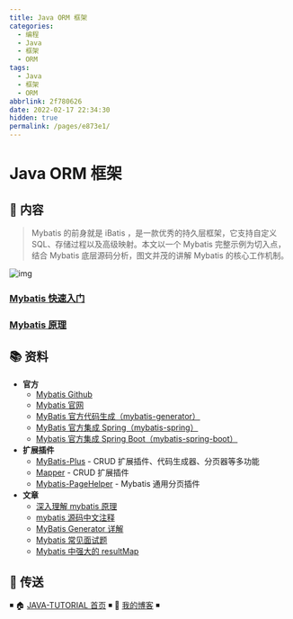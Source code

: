 ```yaml
---
title: Java ORM 框架
categories: 
  - 编程
  - Java
  - 框架
  - ORM
tags: 
  - Java
  - 框架
  - ORM
abbrlink: 2f780626
date: 2022-02-17 22:34:30
hidden: true
permalink: /pages/e873e1/
---
```


# Java ORM 框架

## 📖 内容

> Mybatis 的前身就是 iBatis ，是一款优秀的持久层框架，它支持自定义 SQL、存储过程以及高级映射。本文以一个 Mybatis 完整示例为切入点，结合 Mybatis 底层源码分析，图文并茂的讲解 Mybatis 的核心工作机制。

![img](https://raw.githubusercontent.com/dunwu/images/dev/snap/20210522101005.png)

### [Mybatis 快速入门](01.Mybatis快速入门.md)

### [Mybatis 原理](02.Mybatis原理.md)

## 📚 资料

- **官方**
  - [Mybatis Github](https://github.com/mybatis/mybatis-3)
  - [Mybatis 官网](http://www.mybatis.org/mybatis-3/)
  - [MyBatis 官方代码生成（mybatis-generator）](https://github.com/mybatis/generator)
  - [MyBatis 官方集成 Spring（mybatis-spring）](https://github.com/mybatis/spring)
  - [Mybatis 官方集成 Spring Boot（mybatis-spring-boot）](https://github.com/mybatis/spring-boot-starter)
- **扩展插件**
  - [MyBatis-Plus](https://github.com/baomidou/mybatis-plus) - CRUD 扩展插件、代码生成器、分页器等多功能
  - [Mapper](https://github.com/abel533/Mapper) - CRUD 扩展插件
  - [Mybatis-PageHelper](https://github.com/pagehelper/Mybatis-PageHelper) - Mybatis 通用分页插件
- **文章**
  - [深入理解 mybatis 原理](https://blog.csdn.net/luanlouis/article/details/40422941)
  - [mybatis 源码中文注释](https://github.com/tuguangquan/mybatis)
  - [MyBatis Generator 详解](https://blog.csdn.net/isea533/article/details/42102297)
  - [Mybatis 常见面试题](https://juejin.im/post/5aa646cdf265da237e095da1)
  - [Mybatis 中强大的 resultMap](https://juejin.im/post/5cee8b61e51d455d88219ea4)

## 🚪 传送

◾ 🏠 [JAVA-TUTORIAL 首页](https://github.com/dunwu/java-tutorial) ◾ 🎯 [我的博客](https://github.com/dunwu/blog) ◾
